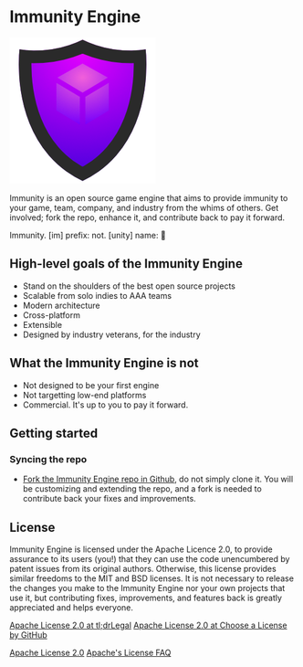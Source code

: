 # Immunity Engine

![Immunity Engine Logo](./logos/immunity-logo-256.png "Immunity Engine")

Immunity is an open source game engine that aims to provide immunity to your game, team, company, and industry from the whims of others. Get involved; fork the repo, enhance it, and contribute back to pay it forward.

Immunity. [im] prefix: not. [unity] name: :poop:

## High-level goals of the Immunity Engine

* Stand on the shoulders of the best open source projects
* Scalable from solo indies to AAA teams
* Modern architecture
* Cross-platform
* Extensible
* Designed by industry veterans, for the industry

## What the Immunity Engine is not

* Not designed to be your first engine
* Not targetting low-end platforms
* Commercial. It's up to you to pay it forward.

## Getting started

### Syncing the repo

* [Fork the Immunity Engine repo in Github](https://github.com/richard-sim/immunity/fork), do not simply clone it. You will be customizing and extending the repo, and a fork is needed to contribute back your fixes and improvements.

## License

Immunity Engine is licensed under the Apache Licence 2.0, to provide assurance to its users (you!) that they can use the code unencumbered by patent issues from its original authors. Otherwise, this license provides similar freedoms to the MIT and BSD licenses. It is not necessary to release the changes you make to the Immunity Engine nor your own projects that use it, but contributing fixes, improvements, and features back is greatly appreciated and helps everyone.

[Apache License 2.0 at tl;drLegal](https://www.tldrlegal.com/license/apache-license-2-0-apache-2-0)
[Apache License 2.0 at Choose a License by GitHub](https://choosealicense.com/licenses/apache-2.0/)

[Apache License 2.0](https://apache.org/licenses/LICENSE-2.0.txt)
[Apache's License FAQ](https://apache.org/foundation/license-faq.html)
